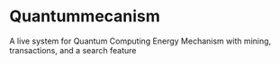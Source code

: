 # Quantummecanism
A live system for Quantum Computing Energy Mechanism with mining, transactions, and a search feature

